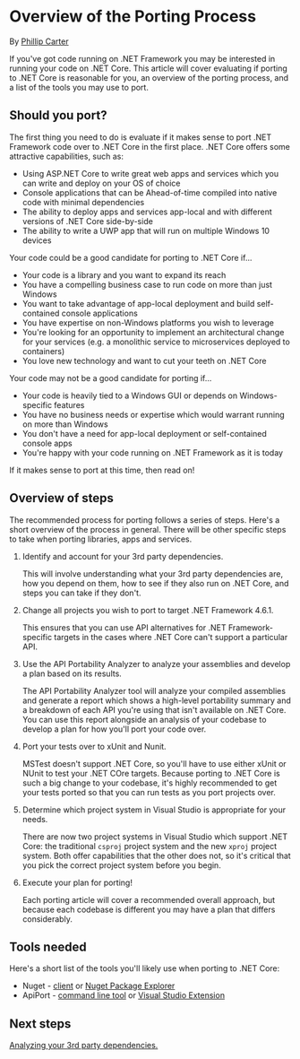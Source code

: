 # Overview of the Porting Process

By [Phillip Carter](https://github.com/cartermp)

If you've got code running on .NET Framework you may be interested in running your code on .NET Core.  This article will cover evaluating if porting to .NET Core is reasonable for you, an overview of the porting process, and a list of the tools you may use to port.

## Should you port?

The first thing you need to do is evaluate if it makes sense to port .NET Framework code over to .NET Core in the first place.  .NET Core offers some attractive capabilities, such as:

- Using ASP.NET Core to write great web apps and services which you can write and deploy on your OS of choice
- Console applications that can be Ahead-of-time compiled into native code with minimal dependencies
- The ability to deploy apps and services app-local and with different versions of .NET Core side-by-side
- The ability to write a UWP app that will run on multiple Windows 10 devices

Your code could be a good candidate for porting to .NET Core if...

- Your code is a library and you want to expand its reach
- You have a compelling business case to run code on more than just Windows
- You want to take advantage of app-local deployment and build self-contained console applications
- You have expertise on non-Windows platforms you wish to leverage
- You're looking for an opportunity to implement an architectural change for your services (e.g. a monolithic service to microservices deployed to containers)
- You love new technology and want to cut your teeth on .NET Core

Your code may not be a good candidate for porting if...

- Your code is heavily tied to a Windows GUI or depends on Windows-specific features
- You have no business needs or expertise which would warrant running on more than Windows
- You don't have a need for app-local deployment or self-contained console apps
- You're happy with your code running on .NET Framework as it is today

If it makes sense to port at this time, then read on!

## Overview of steps

The recommended process for porting follows a series of steps.  Here's a short overview of the process in general.  There will be other specific steps to take when porting libraries, apps and services.

1. Identify and account for your 3rd party dependencies.

   This will involve understanding what your 3rd party dependencies are, how you depend on them, how to see if they also run on .NET Core, and steps you can take if they don't.
   
2. Change all projects you wish to port to target .NET Framework 4.6.1.

   This ensures that you can use API alternatives for .NET Framework-specific targets in the cases where .NET Core can't support a particular API.
   
3. Use the API Portability Analyzer to analyze your assemblies and develop a plan based on its results.

   The API Portability Analyzer tool will analyze your compiled assemblies and generate a report which shows a high-level portability summary and a breakdown of each API you're using that isn't available on .NET Core.  You can use this report alongside an analysis of your codebase to develop a plan for how you'll port your code over.
   
4. Port your tests over to xUnit and Nunit.

   MSTest doesn't support .NET Core, so you'll have to use either xUnit or NUnit to test your .NET COre targets.  Because porting to .NET Core is such a big change to your codebase, it's highly recommended to get your tests ported so that you can run tests as you port projects over.
   
5. Determine which project system in Visual Studio is appropriate for your needs.

   There are now two project systems in Visual Studio which support .NET Core: the traditional `csproj` project system and the new `xproj` project system.  Both offer capabilities that the other does not, so it's critical that you pick the correct project system before you begin.
   
6. Execute your plan for porting!

   Each porting article will cover a recommended overall approach, but because each codebase is different you may have a plan that differs considerably.

## Tools needed

Here's a short list of the tools you'll likely use when porting to .NET Core:

* Nuget - [client](https://dist.nuget.org/index.html) or [Nuget Package Explorer](https://github.com/NuGetPackageExplorer/NuGetPackageExplorer)
* ApiPort - [command line tool](https://github.com/Microsoft/dotnet-apiport/releases) or [Visual Studio Extension](https://visualstudiogallery.msdn.microsoft.com/1177943e-cfb7-4822-a8a6-e56c7905292b)

## Next steps

[Analyzing your 3rd party dependencies.](third-party-deps.md)
   